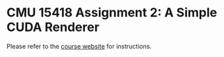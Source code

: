 CMU 15418 Assignment 2: A Simple CUDA Renderer
=========================================================================

Please refer to the [course website](http://15418.courses.cs.cmu.edu/fall2016/article/4) for instructions.
